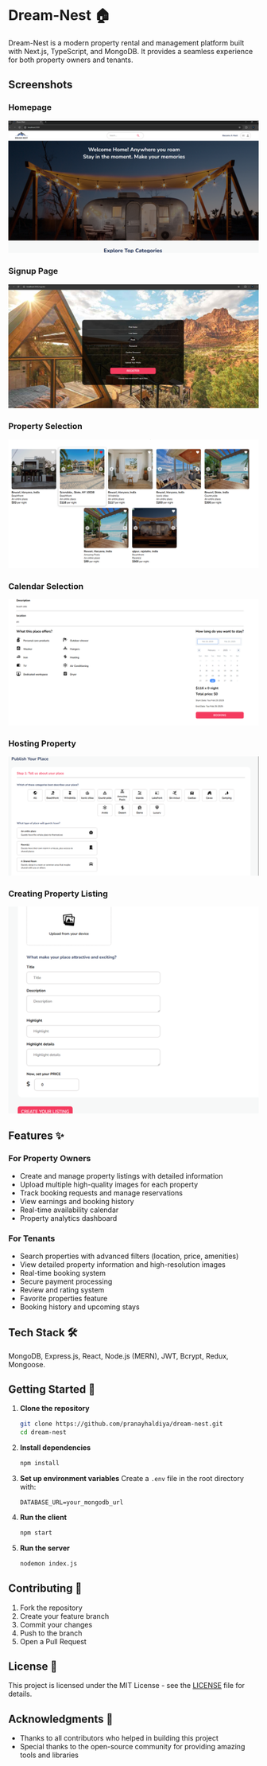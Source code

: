 # Dream-Nest 🏠

Dream-Nest is a modern property rental and management platform built with Next.js, TypeScript, and MongoDB. It provides a seamless experience for both property owners and tenants.

## Screenshots
### Homepage
![Dream-Nest](https://github.com/PranayHaldiya/Dream-Nest/blob/main/client/public/Screenshot%202025-02-25%20180106.png) 

### Signup Page
![Dream-Nest](https://github.com/PranayHaldiya/Dream-Nest/blob/main/client/public/Screenshot%202025-02-25%20180121.png) 

### Property Selection
![Dream-Nest](https://github.com/PranayHaldiya/Dream-Nest/blob/main/client/public/Screenshot%202025-02-25%20180223.png)

### Calendar Selection
![Dream-Nest](https://github.com/PranayHaldiya/Dream-Nest/blob/main/client/public/Screenshot%202025-02-25%20180258.png) 

### Hosting Property
![Dream-Nest](https://github.com/PranayHaldiya/Dream-Nest/blob/main/client/public/Screenshot%202025-02-25%20180241.png) 

### Creating Property Listing
![Dream-Nest](https://github.com/PranayHaldiya/Dream-Nest/blob/main/client/public/Screenshot%202025-02-25%20180519.png) 

## Features ✨

### For Property Owners
- Create and manage property listings with detailed information
- Upload multiple high-quality images for each property
- Track booking requests and manage reservations
- View earnings and booking history
- Real-time availability calendar
- Property analytics dashboard

### For Tenants
- Search properties with advanced filters (location, price, amenities)
- View detailed property information and high-resolution images
- Real-time booking system
- Secure payment processing
- Review and rating system
- Favorite properties feature
- Booking history and upcoming stays

## Tech Stack 🛠️

MongoDB, Express.js, React, Node.js (MERN), JWT, Bcrypt,
Redux, Mongoose.

## Getting Started 🚀

1. **Clone the repository**
   ```bash
   git clone https://github.com/pranayhaldiya/dream-nest.git
   cd dream-nest
   ```

2. **Install dependencies**
   ```bash
   npm install
   ```

3. **Set up environment variables**
   Create a `.env` file in the root directory with:
   ```
   DATABASE_URL=your_mongodb_url
   
   ```

4. **Run the client**
   ```bash
   npm start
   ```
4. **Run the server**
   ```bash
   nodemon index.js
   ```

## Contributing 🤝

1. Fork the repository
2. Create your feature branch
3. Commit your changes 
4. Push to the branch 
5. Open a Pull Request

## License 📝

This project is licensed under the MIT License - see the [LICENSE](LICENSE) file for details.

## Acknowledgments 🙏

- Thanks to all contributors who helped in building this project
- Special thanks to the open-source community for providing amazing tools and libraries


